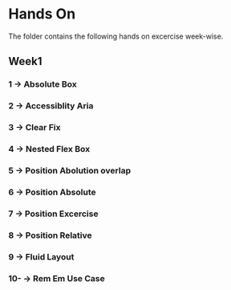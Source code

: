 # Hands On

The folder contains the following hands on excercise week-wise.

## Week1

### 1 -> Absolute Box

### 2 -> Accessiblity Aria

### 3 -> Clear Fix

### 4 -> Nested Flex Box

### 5 -> Position Abolution overlap

### 6 -> Position Absolute

### 7 -> Position Excercise

### 8 -> Position Relative

### 9 -> Fluid Layout

### 10- -> Rem Em Use Case
